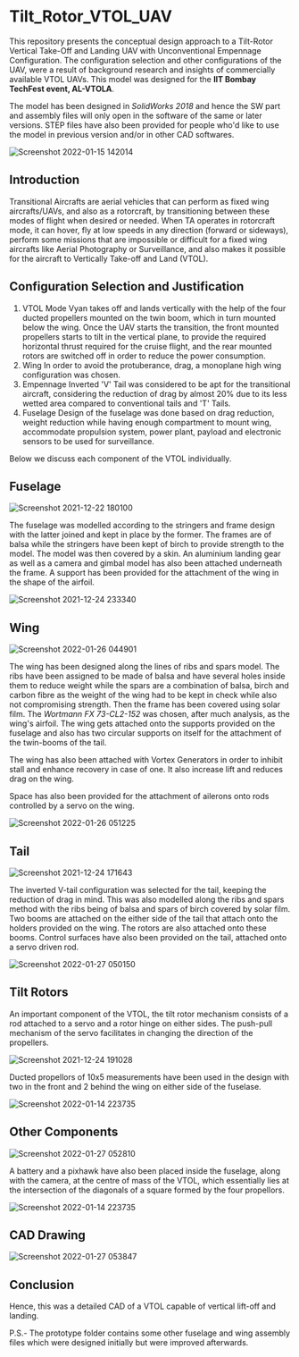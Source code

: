 # Tilt_Rotor_VTOL_UAV
This repository presents the conceptual design approach to a Tilt-Rotor Vertical Take-Off and Landing UAV with Unconventional Empennage Configuration. The configuration selection and other configurations of the UAV, were a result of background research and insights of commercially available VTOL UAVs. This model was designed for the **IIT Bombay TechFest event, AL-VTOLA**.

The model has been designed in _SolidWorks 2018_ and hence the SW part and assembly files will only open in the software of the same or later versions. STEP files have also been provided for people who'd like to use the model in previous version and/or in other CAD softwares.

![Screenshot 2022-01-15 142014](https://user-images.githubusercontent.com/77744383/150683885-a8afb7a4-0e1a-461b-87d3-1898fc0e904e.png)

## Introduction
Transitional Aircrafts are aerial vehicles that can perform as fixed wing aircrafts/UAVs, and also as a rotorcraft, by transitioning between these modes of flight when desired or needed. When TA operates in rotorcraft mode, it can hover, fly at low speeds in any direction (forward or sideways), perform some missions that are impossible or difficult for a fixed wing aircrafts like Aerial Photography or Surveillance, and also makes it possible for the aircraft to Vertically Take-off and Land (VTOL).

## Configuration Selection and Justification
1. VTOL Mode
Vyan takes off and lands vertically with the help of the four ducted propellers mounted on the twin boom, which in turn mounted below the wing. Once the UAV starts the transition, the front mounted propellers starts to tilt in the vertical plane, to provide the required horizontal thrust required for the cruise flight, and the rear mounted rotors are switched off in order to reduce the power consumption.
2. Wing
In order to avoid the protuberance, drag, a monoplane high wing configuration was chosen.
3. Empennage
Inverted 'V' Tail was considered to be apt for the transitional aircraft, considering the reduction of drag by almost 20% due to its less wetted area compared to conventional tails and 'T' Tails.
4. Fuselage
Design of the fuselage was done based on drag reduction, weight reduction while having enough compartment to mount wing, accommodate propulsion system, power plant, payload and electronic sensors to be used for surveillance. 

Below we discuss each component of the VTOL individually.

## Fuselage

![Screenshot 2021-12-22 180100](https://user-images.githubusercontent.com/77744383/151074906-46a9f97e-5f2c-4920-ac86-3ae771a3edff.png)

The fuselage was modelled according to the stringers and frame design with the latter joined and kept in place by the former. The frames are of balsa while the stringers have been kept of birch to provide strength to the model. The model was then covered by a skin. An aluminium landing gear as well as a camera and gimbal model has also been attached underneath the frame. A support has been provided for the attachment of the wing in the shape of the airfoil. 

![Screenshot 2021-12-24 233340](https://user-images.githubusercontent.com/77744383/151075297-bdacc8b4-6599-4cc0-86bc-155a6e24ddb9.png)

## Wing

![Screenshot 2022-01-26 044901](https://user-images.githubusercontent.com/77744383/151079067-bd989907-4d49-436f-9ae2-a931d09450bb.png)

The wing has been designed along the lines of ribs and spars model. The ribs have been assigned to be made of balsa and have several holes inside them to reduce weight while the spars are a combination of balsa, birch and carbon fibre as the weight of the wing had to be kept in check while also not compromising strength. Then the frame has been covered using solar film. The _Wortmann FX 73-CL2-152_ was chosen, after much analysis, as the wing's airfoil. The wing gets attached onto the supports provided on the fuselage and also has two circular supports on itself for the attachment of the twin-booms of the tail.

The wing has also been attached with Vortex Generators in order to inhibit stall and enhance recovery in case of one. It also increase lift and reduces drag on the wing. 

Space has also been provided for the attachment of ailerons onto rods controlled by a servo on the wing.

![Screenshot 2022-01-26 051225](https://user-images.githubusercontent.com/77744383/151079090-d044d24b-23e7-4e38-bec4-4bd3b35a4bfa.png)

## Tail

![Screenshot 2021-12-24 171643](https://user-images.githubusercontent.com/77744383/151079244-b6a735d5-221b-46a0-b768-6d8e75da964c.png)

The inverted V-tail configuration was selected for the tail, keeping the reduction of drag in mind. This was also modelled along the ribs and spars method with the ribs being of balsa and spars of birch covered by solar film. Two booms are attached on the either side of the tail that attach onto the holders provided on the wing. The rotors are also attached onto these booms. Control surfaces have also been provided on the tail, attached onto a servo driven rod.

![Screenshot 2022-01-27 050150](https://user-images.githubusercontent.com/77744383/151264542-71333448-6a15-44e7-a93f-69d59792accf.png)

## Tilt Rotors

An important component of the VTOL, the tilt rotor mechanism consists of a rod attached to a servo and a rotor hinge on either sides. The push-pull mechanism of the servo facilitates in changing the direction of the propellers. 


![Screenshot 2021-12-24 191028](https://user-images.githubusercontent.com/77744383/151265558-abcc5cf3-f734-4829-a86e-f509fa2fa264.png)

Ducted propellors of 10x5 measurements have been used in the design with two in the front and 2 behind the wing on either side of the fuselase.

![Screenshot 2022-01-14 223735](https://user-images.githubusercontent.com/77744383/151266911-48103323-ffc0-4c69-b13c-594e9dd499f4.png)


## Other Components

![Screenshot 2022-01-27 052810](https://user-images.githubusercontent.com/77744383/151267112-8075b8c7-a3eb-4f86-94ad-8b1f347f4aac.png)

A battery and a pixhawk have also been placed inside the fuselage, along with the camera, at the centre of mass of the VTOL, which essentially lies at the intersection of the diagonals of a square formed by the four propellors.

![Screenshot 2022-01-14 223735](https://user-images.githubusercontent.com/77744383/151267407-7b886d8e-ae5a-4c3a-b7d3-526fb31a7476.png)

## CAD Drawing


![Screenshot 2022-01-27 053847](https://user-images.githubusercontent.com/77744383/151267713-5d4e5c09-85bf-4bd4-bfd2-563659871257.png)

## Conclusion

Hence, this was a detailed CAD of a VTOL capable of vertical lift-off and landing.


P.S.- The prototype folder contains some other fuselage and wing assembly files which were designed initially but were improved afterwards.
